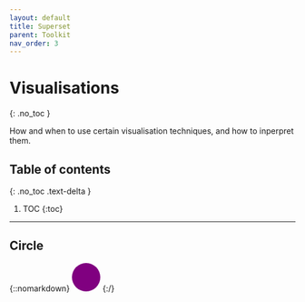 ```yaml
---
layout: default
title: Superset
parent: Toolkit
nav_order: 3
---
```


# Visualisations
{: .no_toc }


How and when to use certain visualisation techniques, and how to inperpret them.
## Table of contents
{: .no_toc .text-delta }

1. TOC
{:toc}

---


## Circle

{::nomarkdown}
<svg width="50" height="50">
  <circle cx="25" cy="25" r="25" fill="purple" />
</svg>
{:/}

